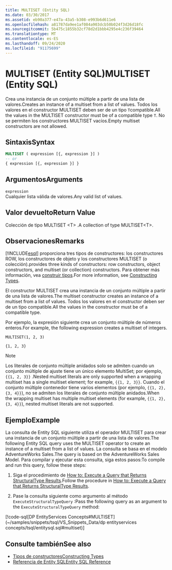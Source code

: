 ```yaml
---
title: MULTISET (Entity SQL)
ms.date: 03/30/2017
ms.assetid: eb90a377-e47a-43a5-b308-e993b6d611e6
ms.openlocfilehash: a81787da9ee1af084a903dcb50b024f3d26d18fc
ms.sourcegitcommit: 5b475c1855b32cf78d2d1bbb4295e4c236f39464
ms.translationtype: MT
ms.contentlocale: es-ES
ms.lasthandoff: 09/24/2020
ms.locfileid: "91175699"
---
```

# <a name="multiset-entity-sql"></a><span data-ttu-id="50276-102">MULTISET (Entity SQL)</span><span class="sxs-lookup"><span data-stu-id="50276-102">MULTISET (Entity SQL)</span></span>

<span data-ttu-id="50276-103">Crea una instancia de un conjunto múltiple a partir de una lista de valores.</span><span class="sxs-lookup"><span data-stu-id="50276-103">Creates an instance of a multiset from a list of values.</span></span> <span data-ttu-id="50276-104">Todos los valores en el constructor MULTISET deben ser de un tipo `T`compatible.</span><span class="sxs-lookup"><span data-stu-id="50276-104">All the values in the MULTISET constructor must be of a compatible type `T`.</span></span> <span data-ttu-id="50276-105">No se permiten los constructores MULTISET vacíos.</span><span class="sxs-lookup"><span data-stu-id="50276-105">Empty multiset constructors are not allowed.</span></span>  
  
## <a name="syntax"></a><span data-ttu-id="50276-106">Sintaxis</span><span class="sxs-lookup"><span data-stu-id="50276-106">Syntax</span></span>  
  
```sql  
MULTISET ( expression [{, expression }] )  
-- or  
{ expression [{, expression }] }  
```  
  
## <a name="arguments"></a><span data-ttu-id="50276-107">Argumentos</span><span class="sxs-lookup"><span data-stu-id="50276-107">Arguments</span></span>  

 `expression`  
 <span data-ttu-id="50276-108">Cualquier lista válida de valores.</span><span class="sxs-lookup"><span data-stu-id="50276-108">Any valid list of values.</span></span>  
  
## <a name="return-value"></a><span data-ttu-id="50276-109">Valor devuelto</span><span class="sxs-lookup"><span data-stu-id="50276-109">Return Value</span></span>  

 <span data-ttu-id="50276-110">Colección de tipo MULTISET \<T> .</span><span class="sxs-lookup"><span data-stu-id="50276-110">A collection of type MULTISET\<T>.</span></span>  
  
## <a name="remarks"></a><span data-ttu-id="50276-111">Observaciones</span><span class="sxs-lookup"><span data-stu-id="50276-111">Remarks</span></span>  

 [!INCLUDE[esql](../../../../../../includes/esql-md.md)] <span data-ttu-id="50276-112">proporciona tres tipos de constructores: los constructores ROW, los constructores de objeto y los constructores MULTISET (o colección).</span><span class="sxs-lookup"><span data-stu-id="50276-112">provides three kinds of constructors: row constructors, object constructors, and multiset (or collection) constructors.</span></span> <span data-ttu-id="50276-113">Para obtener más información, vea [construir tipos](constructing-types-entity-sql.md).</span><span class="sxs-lookup"><span data-stu-id="50276-113">For more information, see [Constructing Types](constructing-types-entity-sql.md).</span></span>  
  
 <span data-ttu-id="50276-114">El constructor MULTISET crea una instancia de un conjunto múltiple a partir de una lista de valores.</span><span class="sxs-lookup"><span data-stu-id="50276-114">The multiset constructor creates an instance of a multiset from a list of values.</span></span> <span data-ttu-id="50276-115">Todos los valores en el constructor deben ser de un tipo compatible.</span><span class="sxs-lookup"><span data-stu-id="50276-115">All the values in the constructor must be of a compatible type.</span></span>  
  
 <span data-ttu-id="50276-116">Por ejemplo, la expresión siguiente crea un conjunto múltiple de números enteros.</span><span class="sxs-lookup"><span data-stu-id="50276-116">For example, the following expression creates a multiset of integers.</span></span>  
  
 `MULTISET(1, 2, 3)`  
  
 `{1, 2, 3}`  
  
> [!NOTE]
> <span data-ttu-id="50276-117">Los literales de conjunto múltiple anidados solo se admiten cuando un conjunto múltiple de ajuste tiene un único elemento MultiSet; por ejemplo, `{{1, 2, 3}}` .</span><span class="sxs-lookup"><span data-stu-id="50276-117">Nested multiset literals are only supported when a wrapping multiset has a single multiset element; for example, `{{1, 2, 3}}`.</span></span> <span data-ttu-id="50276-118">Cuando el conjunto múltiple contenedor tiene varios elementos (por ejemplo, `{{1, 2}, {3, 4}}`), no se admiten los literales de conjunto múltiple anidados.</span><span class="sxs-lookup"><span data-stu-id="50276-118">When the wrapping multiset has multiple multiset elements (for example, `{{1, 2}, {3, 4}}`), nested multiset literals are not supported.</span></span>  
  
## <a name="example"></a><span data-ttu-id="50276-119">Ejemplo</span><span class="sxs-lookup"><span data-stu-id="50276-119">Example</span></span>  

 <span data-ttu-id="50276-120">La consulta de Entity SQL siguiente utiliza el operador MULTISET para crear una instancia de un conjunto múltiple a partir de una lista de valores.</span><span class="sxs-lookup"><span data-stu-id="50276-120">The following Entity SQL query uses the MULTISET operator to create an instance of a multiset from a list of values.</span></span> <span data-ttu-id="50276-121">La consulta se basa en el modelo AdventureWorks Sales.</span><span class="sxs-lookup"><span data-stu-id="50276-121">The query is based on the AdventureWorks Sales Model.</span></span> <span data-ttu-id="50276-122">Para compilar y ejecutar esta consulta, siga estos pasos:</span><span class="sxs-lookup"><span data-stu-id="50276-122">To compile and run this query, follow these steps:</span></span>  
  
1. <span data-ttu-id="50276-123">Siga el procedimiento de [How to: Execute a Query that Returns StructuralType Results](../how-to-execute-a-query-that-returns-structuraltype-results.md).</span><span class="sxs-lookup"><span data-stu-id="50276-123">Follow the procedure in [How to: Execute a Query that Returns StructuralType Results](../how-to-execute-a-query-that-returns-structuraltype-results.md).</span></span>  
  
2. <span data-ttu-id="50276-124">Pase la consulta siguiente como argumento al método `ExecuteStructuralTypeQuery` :</span><span class="sxs-lookup"><span data-stu-id="50276-124">Pass the following query as an argument to the `ExecuteStructuralTypeQuery` method:</span></span>  
  
 [!code-sql[DP EntityServices Concepts#MULTISET](~/samples/snippets/tsql/VS_Snippets_Data/dp entityservices concepts/tsql/entitysql.sql#multiset)]  
  
## <a name="see-also"></a><span data-ttu-id="50276-125">Consulte también</span><span class="sxs-lookup"><span data-stu-id="50276-125">See also</span></span>

- [<span data-ttu-id="50276-126">Tipos de constructores</span><span class="sxs-lookup"><span data-stu-id="50276-126">Constructing Types</span></span>](constructing-types-entity-sql.md)
- [<span data-ttu-id="50276-127">Referencia de Entity SQL</span><span class="sxs-lookup"><span data-stu-id="50276-127">Entity SQL Reference</span></span>](entity-sql-reference.md)
